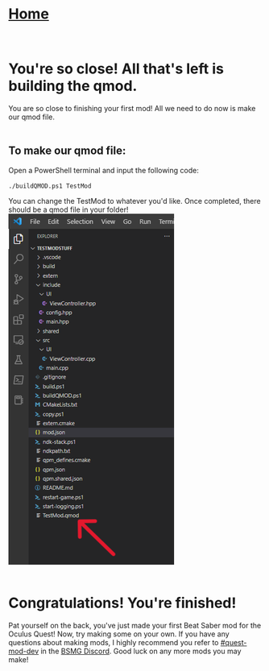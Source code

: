 # [Home](/index.html)  
<br/>

# You're so close! All that's left is building the qmod.
You are so close to finishing your first mod! All we need to do now is make our qmod file.  
<br/>

## To make our qmod file:
Open a PowerShell terminal and input the following code:
```
./buildQMOD.ps1 TestMod
```  
You can change the TestMod to whatever you'd like. Once completed, there should be a qmod file in your folder!  
![](/images/finished-qmod.png)  
<br/>

# Congratulations! You're finished!
Pat yourself on the back, you've just made your first Beat Saber mod for the Oculus Quest! Now, try making some on your own. If you have any questions about making mods, I highly recommend you refer to [#quest-mod-dev](https://discord.com/channels/441805394323439646/583108561396170837) in the [BSMG Discord](https://discord.gg/beatsabermods). Good luck on any more mods you may make!